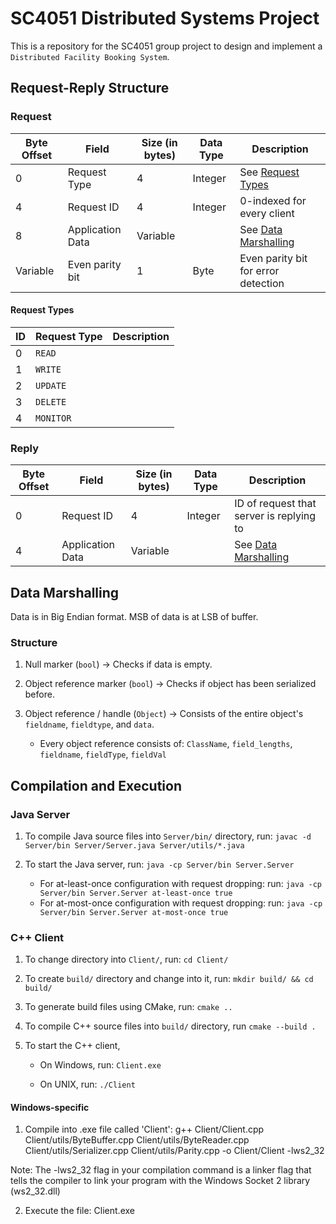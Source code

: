 # SC4051 Distributed Systems Project

This is a repository for the SC4051 group project to design and implement a `Distributed Facility Booking System`.

## Request-Reply Structure

### Request

| Byte Offset | Field            | Size (in bytes) | Data Type | Description                               |
| ----------- | ---------------- | --------------- | --------- | ----------------------------------------- |
| 0           | Request Type     | 4               | Integer   | See [Request Types](#request-types)       |
| 4           | Request ID       | 4               | Integer   | 0-indexed for every client                |
| 8           | Application Data | Variable        |           | See [Data Marshalling](#data-marshalling) |
| Variable    | Even parity bit  | 1               | Byte      | Even parity bit for error detection       |

#### Request Types

| ID  | Request Type | Description |
| --- | ------------ | ----------- |
| 0   | `READ`       |             |
| 1   | `WRITE`      |             |
| 2   | `UPDATE`     |             |
| 3   | `DELETE`     |             |
| 4   | `MONITOR`    |             |

### Reply

| Byte Offset | Field            | Size (in bytes) | Data Type | Description                               |
| ----------- | ---------------- | --------------- | --------- | ----------------------------------------- |
| 0           | Request ID       | 4               | Integer   | ID of request that server is replying to  |
| 4           | Application Data | Variable        |           | See [Data Marshalling](#data-marshalling) |

## Data Marshalling

Data is in Big Endian format. MSB of data is at LSB of buffer.

### Structure

1. Null marker (`bool`) $\rightarrow$ Checks if data is empty.

2. Object reference marker (`bool`) $\rightarrow$ Checks if object has been serialized before.

3. Object reference / handle (`Object`) $\rightarrow$ Consists of the entire object's `fieldname`, `fieldtype`, and `data`.

   - Every object reference consists of: `ClassName`, `field_lengths`, `fieldname`, `fieldType`, `fieldVal`

## Compilation and Execution

### Java Server

1. To compile Java source files into `Server/bin/` directory, run: `javac -d Server/bin Server/Server.java Server/utils/*.java`

2. To start the Java server, run: `java -cp Server/bin Server.Server`
   - For at-least-once configuration with request dropping: run: `java -cp Server/bin Server.Server at-least-once true`
   - For at-most-once configuration with request dropping: run: `java -cp Server/bin Server.Server at-most-once true`

### C++ Client

1. To change directory into `Client/`, run: `cd Client/`

2. To create `build/` directory and change into it, run: `mkdir build/ && cd build/`

3. To generate build files using CMake, run: `cmake ..`

4. To compile C++ source files into `build/` directory, run `cmake --build .`

5. To start the C++ client,

   - On Windows, run: `Client.exe`

   - On UNIX, run: `./Client`

#### Windows-specific

1. Compile into .exe file called 'Client':
   g++ Client/Client.cpp Client/utils/ByteBuffer.cpp Client/utils/ByteReader.cpp Client/utils/Serializer.cpp Client/utils/Parity.cpp -o Client/Client -lws2_32

Note: The -lws2_32 flag in your compilation command is a linker flag that tells the compiler to link your program with the Windows Socket 2 library (ws2_32.dll)

2.  Execute the file: Client.exe
